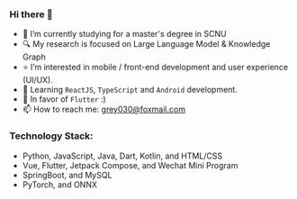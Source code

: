 ### Hi there 👋

- 🌱 I’m currently studying for a master's degree in SCNU
- 🔍 My research is focused on Large Language Model & Knowledge Graph
- ⭐ I’m interested in mobile / front-end development and user experience (UI/UX).
- 📖 Learning `ReactJS`, `TypeScript` and `Android` development.
- 🩵 In favor of `Flutter` :)
- 📫 How to reach me: grey030@foxmail.com

### Technology Stack: 

- Python, JavaScript, Java, Dart, Kotlin, and HTML/CSS
- Vue, Flutter, Jetpack Compose, and Wechat Mini Program
- SpringBoot, and MySQL
- PyTorch, and ONNX
